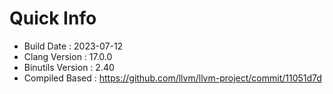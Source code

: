 # Quick Info
* Build Date : 2023-07-12
* Clang Version : 17.0.0
* Binutils Version : 2.40
* Compiled Based : https://github.com/llvm/llvm-project/commit/11051d7d
